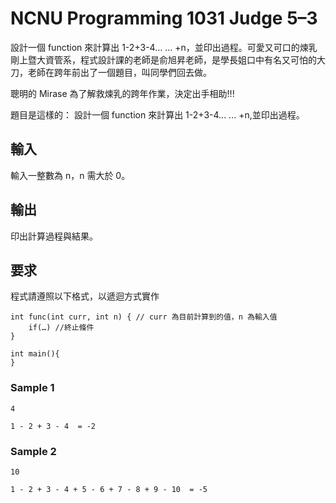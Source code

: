﻿# NCNU Programming 1031 Judge 5–3

設計一個 function 來計算出 1-2+3-4… … +n，並印出過程。可愛又可口的煉乳剛上暨大資管系，程式設計課的老師是俞旭昇老師，是學長姐口中有名又可怕的大刀，老師在跨年前出了一個題目，叫同學們回去做。

聰明的 Mirase 為了解救煉乳的跨年作業，決定出手相助!!!

題目是這樣的：
設計一個 function 來計算出 1-2+3-4... ... +n,並印出過程。

## 輸入

輸入一整數為 n，n 需大於 0。

## 輸出

印出計算過程與結果。

## 要求

程式請遵照以下格式，以遞迴方式實作

```
int func(int curr, int n) { // curr 為目前計算到的值，n 為輸入值
    if(…) //終止條件
}

int main(){
}
```

### Sample 1

```
4
```

```
1 - 2 + 3 - 4  = -2
```

### Sample 2

```
10
```

```
1 - 2 + 3 - 4 + 5 - 6 + 7 - 8 + 9 - 10  = -5
```
